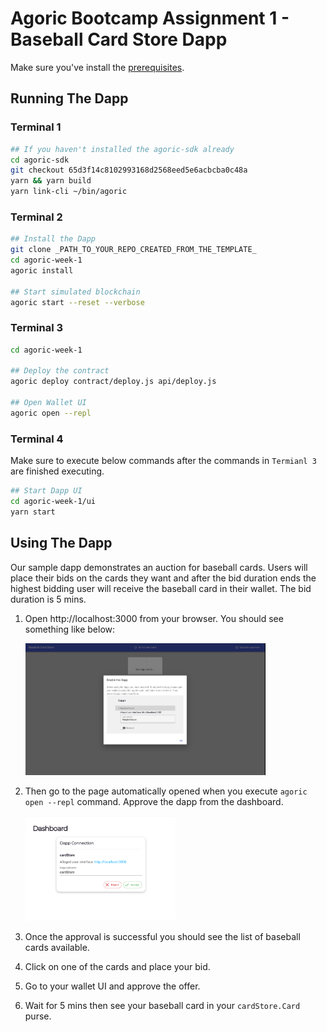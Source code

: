 # Agoric Bootcamp Assignment 1 - Baseball Card Store Dapp

Make sure you've install the
[prerequisites](https://agoric.com/documentation/getting-started/before-using-agoric.html).

## Running The Dapp

### Terminal 1

```sh
## If you haven't installed the agoric-sdk already
cd agoric-sdk
git checkout 65d3f14c8102993168d2568eed5e6acbcba0c48a
yarn && yarn build
yarn link-cli ~/bin/agoric
```

### Terminal 2

```sh
## Install the Dapp
git clone _PATH_TO_YOUR_REPO_CREATED_FROM_THE_TEMPLATE_
cd agoric-week-1
agoric install

## Start simulated blockchain
agoric start --reset --verbose 
```
### Terminal 3

```sh
cd agoric-week-1

## Deploy the contract
agoric deploy contract/deploy.js api/deploy.js

## Open Wallet UI
agoric open --repl 
```

### Terminal 4

Make sure to execute below commands after the commands in `Termianl 3` are finished executing.

```sh
## Start Dapp UI
cd agoric-week-1/ui
yarn start
```

## Using The Dapp
Our sample dapp demonstrates an auction for baseball cards. Users will place their bids on the cards they want
and after the bid duration ends the highest bidding user will receive the baseball card in their wallet. The bid
duration is 5 mins.

1. Open http://localhost:3000 from your browser. You should see something like below:

   <img width="80%" src="images/img.png">

2. Then go to the page automatically opened when you execute `agoric open --repl` command. Approve the dapp from the
dashboard.

   <img width="50%" src="images/img_1.png">

3. Once the approval is successful you should see the list of baseball cards available.
4. Click on one of the cards and place your bid.
5. Go to your wallet UI and approve the offer.
6. Wait for 5 mins then see your baseball card in your `cardStore.Card` purse.
